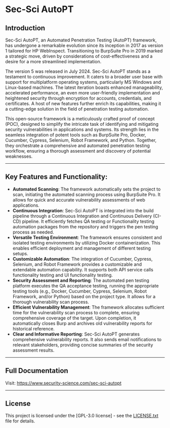 # Sec-Sci AutoPT

## Introduction
Sec-Sci AutoPT, an Automated Penetration Testing (AutoPT) framework, has undergone a remarkable evolution since its inception in 2017 as version 1 tailored for HP WebInspect. Transitioning to BurpSuite Pro in 2019 marked a strategic move, driven by considerations of cost-effectiveness and a desire for a more streamlined implementation.

The version 5 was released in July 2024. Sec-Sci AutoPT stands as a testament to continuous improvement. It caters to a broader user base with support for multiplatform operating systems, particularly MS Windows and Linux-based machines. The latest iteration boasts enhanced manageability, accelerated performance, an even more user-friendly implementation and heightened security through encryption for accounts, credentials, and certificates. A host of new features further enrich its capabilities, making it a cutting-edge solution in the field of penetration testing automation.

This open-source framework is a meticulously crafted proof of concept (POC), designed to simplify the intricate task of identifying and mitigating security vulnerabilities in applications and systems. Its strength lies in the seamless integration of potent tools such as BurpSuite Pro, Docker, Cucumber, Cypress, Selenium, Robot Framework, and Python. Together, they orchestrate a comprehensive and automated penetration testing workflow, ensuring a thorough assessment and discovery of potential weaknesses.

---

## Key Features and Functionality:
- **Automated Scanning**: The framework automatically sets the project to scan, initiating the automated scanning process using BurpSuite Pro. It allows for quick and accurate vulnerability assessments of web applications.
- **Continuous Integration**: Sec-Sci AutoPT is integrated into the build pipeline through a Continuous Integration and Continuous Delivery (CI-CD) pipeline. It efficiently fetches QA testing or Functionality testing automation packages from the repository and triggers the pen testing process as needed.
- **Versatile Testing Environment**: The framework ensures consistent and isolated testing environments by utilizing Docker containerization. This enables efficient deployment and management of different testing setups.
- **Customizable Automation**: The integration of Cucumber, Cypress, Selenium, and Robot Framework provides a customizable and extendable automation capability. It supports both API service calls functionality testing and UI functionality testing.
- **Security Assessment and Reporting**: The automated pen testing platform executes the QA acceptance testing, running the appropriate testing tools (e.g., Docker, Cucumber, Cypress, Selenium, Robot Framework, and/or Python) based on the project type. It allows for a thorough vulnerability scan process.
- **Efficient Vulnerability Management**: The framework allocates sufficient time for the vulnerability scan process to complete, ensuring comprehensive coverage of the target. Upon completion, it automatically closes Burp and archives old vulnerability reports for historical reference.
- **Clear and Informative Reporting**: Sec-Sci AutoPT generates comprehensive vulnerability reports. It also sends email notifications to relevant stakeholders, providing concise summaries of the security assessment results.

---

## Full Documentation
Visit: https://www.security-science.com/sec-sci-autopt

---

## License
This project is licensed under the [GPL-3.0 license] - see the [LICENSE.txt](LICENSE.txt) file for details.
